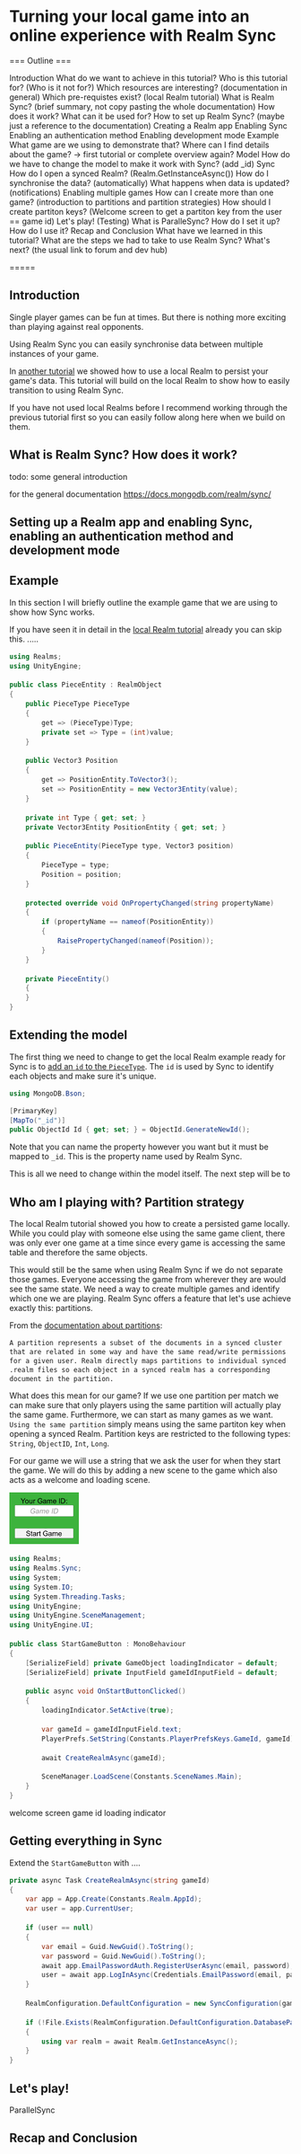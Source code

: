 # Turning your local game into an online experience with Realm Sync

=== Outline ===

Introduction
  What do we want to achieve in this tutorial?
  Who is this tutorial for?
  (Who is it not for?)
  Which resources are interesting? (documentation in general)
  Which pre-requistes exist? (local Realm tutorial)
What is Realm Sync? (brief summary, not copy pasting the whole documentation)
  How does it work?
  What can it be used for?
How to set up Realm Sync? (maybe just a reference to the documentation)
  Creating a Realm app
  Enabling Sync
  Enabling an authentication method
  Enabling development mode
Example
  What game are we using to demonstrate that?
  Where can I find details about the game? -> first tutorial or complete overview again?
Model
  How do we have to change the model to make it work with Sync? (add _id)
Sync
  How do I open a synced Realm? (Realm.GetInstanceAsync())
  How do I synchronise the data? (automatically)
  What happens when data is updated? (notifications)
Enabling multiple games
  How can I create more than one game? (introduction to partitions and partition strategies)
  How should I create partiton keys? (Welcome screen to get a partiton key from the user == game id)
Let's play! (Testing)
  What is ParalleSync?
  How do I set it up?
  How do I use it?
Recap and Conclusion
  What have we learned in this tutorial?
  What are the steps we had to take to use Realm Sync?
  What's next? (the usual link to forum and dev hub)

=====



## Introduction

Single player games can be fun at times. But there is nothing more exciting than playing against real opponents.

Using Realm Sync you can easily synchronise data between multiple instances of your game.

In [another tutorial](https://github.com/realm/unity-examples-3d-chess/blob/local-realm/tutorial/unity_local_realm.md) we showed how to use a local Realm to persist your game's data. This tutorial will build on the local Realm to show how to easily transition to using Realm Sync.

If you have not used local Realms before I recommend working through the previous tutorial first so you can easily follow along here when we build on them.

## What is Realm Sync? How does it work?

todo: some general introduction

for the general documentation https://docs.mongodb.com/realm/sync/

## Setting up a Realm app and enabling Sync, enabling an authentication method and development mode



	

## Example

In this section I will briefly outline the example game that we are using to show how Sync works.

If you have seen it in detail in the [local Realm tutorial](https://github.com/realm/unity-examples-3d-chess/blob/local-realm/tutorial/unity_local_realm.md#example-game) already you can skip this. .....

```c#
using Realms;
using UnityEngine;

public class PieceEntity : RealmObject
{
    public PieceType PieceType
    {
        get => (PieceType)Type;
        private set => Type = (int)value;
    }

    public Vector3 Position
    {
        get => PositionEntity.ToVector3();
        set => PositionEntity = new Vector3Entity(value);
    }

    private int Type { get; set; }
    private Vector3Entity PositionEntity { get; set; }

    public PieceEntity(PieceType type, Vector3 position)
    {
        PieceType = type;
        Position = position;
    }

    protected override void OnPropertyChanged(string propertyName)
    {
        if (propertyName == nameof(PositionEntity))
        {
            RaisePropertyChanged(nameof(Position));
        }
    }

    private PieceEntity()
    {
    }
}
```






## Extending the model

The first thing we need to change to get the local Realm example ready for Sync is to [add an `id` to the `PieceType`](https://docs.mongodb.com/realm/sdk/dotnet/quick-start-with-sync/#define-your-object-model). The `id` is used by Sync to identify each objects and make sure it's unique.

```c#
using MongoDB.Bson;
```

```c#
[PrimaryKey]
[MapTo("_id")]
public ObjectId Id { get; set; } = ObjectId.GenerateNewId();
```

Note that you can name the property however you want but it must be mapped to `_id`. This is the property name used by Realm Sync.

This is all we need to change within the model itself. The next step will be to

## Who am I playing with? Partition strategy

The local Realm tutorial showed you how to create a persisted game locally. While you could play with someone else using the same game client, there was only ever one game at a time since every game is accessing the same table and therefore the same objects.

This would still be the same when using Realm Sync if we do not separate those games. Everyone accessing the game from wherever they are would see the same state. We need a way to create multiple games and identify which one we are playing. Realm Sync offers a feature that let's use achieve exactly this: partitions.

From the [documentation about partitions](https://docs.mongodb.com/realm/sync/partitions/):

```
A partition represents a subset of the documents in a synced cluster that are related in some way and have the same read/write permissions for a given user. Realm directly maps partitions to individual synced .realm files so each object in a synced realm has a corresponding document in the partition.
```

What does this mean for our game? If we use one partition per match we can make sure that only players using the same partition will actually play the same game. Furthermore, we can start as many games as we want. `Using the same partition` simply means using the same partiton key when opening a synced Realm. Partition keys are restricted to the following types: `String`, `ObjectID`, `Int`, `Long`.

For our game we will use a string that we ask the user for when they start the game. We will do this by adding a new scene to the game which also acts as a welcome and loading scene.

![Welcome Screen](images/welcome_screen.png)

```c#
using Realms;
using Realms.Sync;
using System;
using System.IO;
using System.Threading.Tasks;
using UnityEngine;
using UnityEngine.SceneManagement;
using UnityEngine.UI;

public class StartGameButton : MonoBehaviour
{
    [SerializeField] private GameObject loadingIndicator = default;
    [SerializeField] private InputField gameIdInputField = default;

    public async void OnStartButtonClicked()
    {
        loadingIndicator.SetActive(true);

        var gameId = gameIdInputField.text;
        PlayerPrefs.SetString(Constants.PlayerPrefsKeys.GameId, gameId);

        await CreateRealmAsync(gameId);

        SceneManager.LoadScene(Constants.SceneNames.Main);
    }
}
```

welcome screen
game id
loading indicator

## Getting everything in Sync

Extend the `StartGameButton` with ....

```c#
private async Task CreateRealmAsync(string gameId)
{
    var app = App.Create(Constants.Realm.AppId);
    var user = app.CurrentUser;

    if (user == null)
    {
        var email = Guid.NewGuid().ToString();
        var password = Guid.NewGuid().ToString();
        await app.EmailPasswordAuth.RegisterUserAsync(email, password);
        user = await app.LogInAsync(Credentials.EmailPassword(email, password));
    }

    RealmConfiguration.DefaultConfiguration = new SyncConfiguration(gameId, user);

    if (!File.Exists(RealmConfiguration.DefaultConfiguration.DatabasePath))
    {
        using var realm = await Realm.GetInstanceAsync();
    }
}
```

## Let's play!

ParallelSync

## Recap and Conclusion